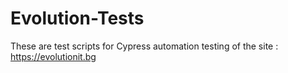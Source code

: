 # Evolution-Tests

These are test scripts for Cypress automation testing of the site : https://evolutionit.bg
